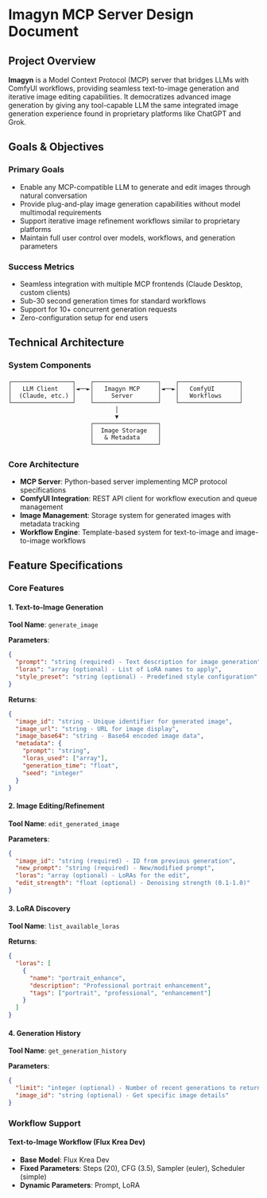 # Imagyn MCP Server Design Document

## Project Overview

**Imagyn** is a Model Context Protocol (MCP) server that bridges LLMs with ComfyUI workflows, providing seamless text-to-image generation and iterative image editing capabilities. It democratizes advanced image generation by giving any tool-capable LLM the same integrated image generation experience found in proprietary platforms like ChatGPT and Grok.

## Goals & Objectives

### Primary Goals
- Enable any MCP-compatible LLM to generate and edit images through natural conversation
- Provide plug-and-play image generation capabilities without model multimodal requirements
- Support iterative image refinement workflows similar to proprietary platforms
- Maintain full user control over models, workflows, and generation parameters

### Success Metrics
- Seamless integration with multiple MCP frontends (Claude Desktop, custom clients)
- Sub-30 second generation times for standard workflows
- Support for 10+ concurrent generation requests
- Zero-configuration setup for end users

## Technical Architecture

### System Components

```
┌─────────────────┐    ┌──────────────────┐    ┌─────────────────┐
│   LLM Client    │◄──►│   Imagyn MCP     │◄──►│   ComfyUI       │
│  (Claude, etc.) │    │     Server       │    │   Workflows     │
└─────────────────┘    └──────────────────┘    └─────────────────┘
                              │
                              ▼
                       ┌──────────────────┐
                       │  Image Storage   │
                       │   & Metadata     │
                       └──────────────────┘
```

### Core Architecture
- **MCP Server**: Python-based server implementing MCP protocol specifications
- **ComfyUI Integration**: REST API client for workflow execution and queue management
- **Image Management**: Storage system for generated images with metadata tracking
- **Workflow Engine**: Template-based system for text-to-image and image-to-image workflows

## Feature Specifications

### Core Features

#### 1. Text-to-Image Generation
**Tool Name**: `generate_image`

**Parameters**:
```json
{
  "prompt": "string (required) - Text description for image generation",
  "loras": "array (optional) - List of LoRA names to apply",
  "style_preset": "string (optional) - Predefined style configuration"
}
```

**Returns**:
```json
{
  "image_id": "string - Unique identifier for generated image",
  "image_url": "string - URL for image display",
  "image_base64": "string - Base64 encoded image data",
  "metadata": {
    "prompt": "string",
    "loras_used": ["array"],
    "generation_time": "float",
    "seed": "integer"
  }
}
```

#### 2. Image Editing/Refinement
**Tool Name**: `edit_generated_image`

**Parameters**:
```json
{
  "image_id": "string (required) - ID from previous generation",
  "new_prompt": "string (required) - New/modified prompt",
  "loras": "array (optional) - LoRAs for the edit",
  "edit_strength": "float (optional) - Denoising strength (0.1-1.0)"
}
```

#### 3. LoRA Discovery
**Tool Name**: `list_available_loras`

**Returns**:
```json
{
  "loras": [
    {
      "name": "portrait_enhance",
      "description": "Professional portrait enhancement",
      "tags": ["portrait", "professional", "enhancement"]
    }
  ]
}
```

#### 4. Generation History
**Tool Name**: `get_generation_history`

**Parameters**:
```json
{
  "limit": "integer (optional) - Number of recent generations to return",
  "image_id": "string (optional) - Get specific image details"
}
```

### Workflow Support

#### Text-to-Image Workflow (Flux Krea Dev)
- **Base Model**: Flux Krea Dev
- **Fixed Parameters**: Steps (20), CFG (3.5), Sampler (euler), Scheduler (simple)
- **Dynamic Parameters**: Prompt, LoRA